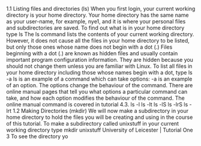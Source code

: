 1.1 Listing files and directories (ls)
When you first login, your current working directory is your home directory. Your home 
directory has the same name as your user-name, for example, nye1, and it is where 
your personal files and subdirectories are saved.
To find out what is in your home directory type
ls
The ls command lists the contents of your current working directory.
However, it does not cause all the files in your home directory to be listed, but only 
those ones whose name does not begin with a dot (.) Files beginning with a dot (.) are
known as hidden files and usually contain important program configuration 
information. They are hidden because you should not change them unless you are 
familiar with Linux.
To list all files in your home directory including those whose names begin with a dot, 
type
ls -a
ls is an example of a command which can take options: -a is an example of an option. 
The options change the behaviour of the command. There are online manual pages 
that tell you what options a particular command can take, and how each option 
modifies the behaviour of the command. The online manual command is covered in 
tutorial 4.3.
ls -l
ls -lt
ls -lS
ls -lrS
ls -lrt
1.2 Making Directories (mkdir)
We will now make a subdirectory in your home directory to hold the files you will be 
creating and using in the course of this tutorial. To make a subdirectory called unixstuff 
in your current working directory type
mkdir unixstuff
University of Leicester | Tutorial One 3
To see the directory yo
